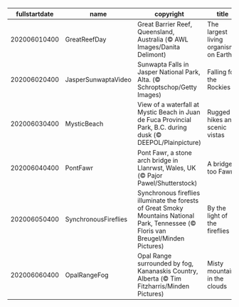 |fullstartdate|name|copyright|title|image|
|--|--|--|--|--|
202006010400|GreatReefDay|Great Barrier Reef, Queensland, Australia (© AWL Images/Danita Delimont)|The largest living organism on Earth|![](/en-CA/2020/06/202006010400GreatReefDay.jpg)|
202006020400|JasperSunwaptaVideo|Sunwapta Falls in Jasper National Park, Alta. (© Schroptschop/Getty Images)|Falling for the Rockies|![](/en-CA/2020/06/202006020400JasperSunwaptaVideo.jpg)|
202006030400|MysticBeach|View of a waterfall at Mystic Beach in Juan de Fuca Provincial Park, B.C. during dusk  (© DEEPOL/Plainpicture)|Rugged hikes and scenic vistas|![](/en-CA/2020/06/202006030400MysticBeach.jpg)|
202006040400|PontFawr|Pont Fawr, a stone arch bridge in Llanrwst, Wales, UK (© Pajor Pawel/Shutterstock)|A bridge too Fawr|![](/en-CA/2020/06/202006040400PontFawr.jpg)|
202006050400|SynchronousFireflies|Synchronous fireflies illuminate the forests of Great Smoky Mountains National Park, Tennessee (© Floris van Breugel/Minden Pictures)|By the light of the fireflies|![](/en-CA/2020/06/202006050400SynchronousFireflies.jpg)|
202006060400|OpalRangeFog|Opal Range surrounded by fog, Kananaskis Country, Alberta (© Tim Fitzharris/Minden Pictures)|Misty mountains in the clouds|![](/en-CA/2020/06/202006060400OpalRangeFog.jpg)|
